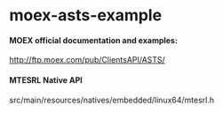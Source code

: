 # moex-asts-example

#### MOEX official documentation and examples:

http://ftp.moex.com/pub/ClientsAPI/ASTS/

#### MTESRL Native API

src/main/resources/natives/embedded/linux64/mtesrl.h
